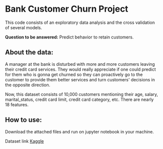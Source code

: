 # Bank Customer Churn Project

This code consists of an exploratory data analysis and the  cross validation of several models.

**Question to be answered:** Predict behavior to retain customers.

## About the data:

A manager at the bank is disturbed with more and more customers leaving their credit card services. They would really appreciate if one could predict for them who is gonna get churned so they can proactively go to the customer to provide them better services and turn customers' decisions in the opposite direction.

Now, this dataset consists of 10,000 customers mentioning their age, salary, marital_status, credit card limit, credit card category, etc. There are nearly 18 features.

## How to use:

Download the attached files and run on jupyter notebook in your machine.

Dataset link [Kaggle](https://www.kaggle.com/sakshigoyal7/credit-card-customers)
